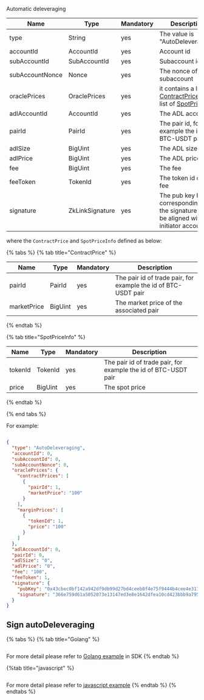 Automatic deleveraging

| Name            | Type            | Mandatory | Description                                                                                |
|-----------------|-----------------|-----------|--------------------------------------------------------------------------------------------|
| type            | String          | yes       | The value is "AutoDeleveraging"                                                              |
| accountId       | AccountId       | yes       | Account id                                                                                 |
| subAccountId    | SubAccountId    | yes       | Subaccount id                                                                              |
| subAccountNonce | Nonce           | yes       | The nonce of subaccount                                                                    |
| oraclePrices    | OraclePrices    | yes       | it contains a list of [ContractPrice]() and list of [SpotPriceInfo]()                      |
| adlAccountId    | AccountId       | yes       | The ADL account id                                                                         |
| pairId          | PairId          | yes       | The pair id, for example the id of BTC-USDT pair                                           |
| adlSize         | BigUint         | yes       | The ADL size                                                                               |
| adlPrice        | BigUint         | yes       | The ADL price                                                                              |
| fee             | BigUint         | yes       | The fee                                                                                    |
| feeToken        | TokenId         | yes       | The token id of the fee                                                                    |
| signature       | ZkLinkSignature | yes       | The pub key hash corresponding to the signature must be aligned with the initiator account |

where the `ContractPrice` and `SpotPriceInfo` defined as below:

{% tabs %}
{% tab title="ContractPrice" %}

| Name        | Type    | Mandatory | Description                                                    |
|-------------|---------|-----------|----------------------------------------------------------------|
| pairId      | PairId  | yes       | The pair id of trade pair, for example the id of BTC-USDT pair |
| marketPrice | BigUint | yes       |  The market price of the associated pair                       |

{% endtab %}

{% tab title="SpotPriceInfo" %}

| Name        | Type    | Mandatory | Description                                                    |
|-------------|---------|-----------|----------------------------------------------------------------|
| tokenId     | TokenId | yes       | The pair id of trade pair, for example the id of BTC-USDT pair |
| price | BigUint | yes       | The spot price                                              |
{% endtab %}

{% end tabs %}

For example:

```json

{
  "type": "AutoDeleveraging",
  "accountId": 0,
  "subAccountId": 0,
  "subAccountNonce": 0,
  "oraclePrices": {
    "contractPrices": [
      {
        "pairId": 1,
        "marketPrice": "100"
      }
    ],
    "marginPrices": [
      {
        "tokenId": 1,
        "price": "100"
      }
    ]
  },
  "adlAccountId": 0,
  "pairId": 0,
  "adlSize": "0",
  "adlPrice": "0",
  "fee": "100",
  "feeToken": 1,
  "signature": {
    "pubKey": "0x43cbec0bf142a942df9db99d27bd4ceeb8f4e75f9444b4cee4e3170965854404",
    "signature": "366e759d61a5052073e13147ed3e8e1642dfea10cd423bbb9a795932a15a4c122fa5e71c35a7d59198fa2d7ed28bb1f44e5c5392049607347855243ddc027d00"
  }
}
```

## Sign autoDeleveraging

{% tabs %}
{% tab title="Golang" %}
```go

```

For more detail please refer to [Golang example](https://github.com/zkLinkProtocol/zklink_sdk/tree/main/examples/Golang) in SDK
{% endtab %}

{%tab title="javascript" %}

```javascript

```

For more detail please refer to [javascript example](https://github.com/zkLinkProtocol/zklink_sdk/tree/main/examples/Javascript)
{% endtab %}
{% endtabs %}
